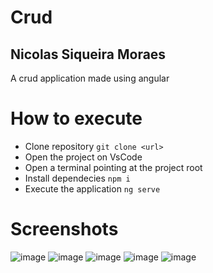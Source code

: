 # Crud

## Nicolas Siqueira Moraes
A crud application made using angular

# How to execute
- Clone repository `git clone <url>`
- Open the project on VsCode
- Open a terminal pointing at the project root
- Install dependecies `npm i`
- Execute the application `ng serve`

# Screenshots
![image](https://github.com/user-attachments/assets/68d42f8a-bb30-40ed-8288-dc61f2e2df3c)
![image](https://github.com/user-attachments/assets/ada6ab4d-e805-4f1b-84e1-9a65386211c1)
![image](https://github.com/user-attachments/assets/67c1851f-ffe6-49c4-9ed4-145669f0ce8a)
![image](https://github.com/user-attachments/assets/94370398-1c13-4948-b380-27167a7c4ec7)
![image](https://github.com/user-attachments/assets/0faf2a10-bdcf-4cc7-8a0f-c99c14dffd46)



